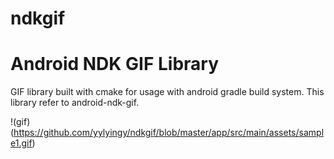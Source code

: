 # ndkgif
Android NDK GIF Library
========
GIF library built with cmake for usage with android gradle build system.
This library refer to android-ndk-gif.

!(gif)(https://github.com/yylyingy/ndkgif/blob/master/app/src/main/assets/sample1.gif)

